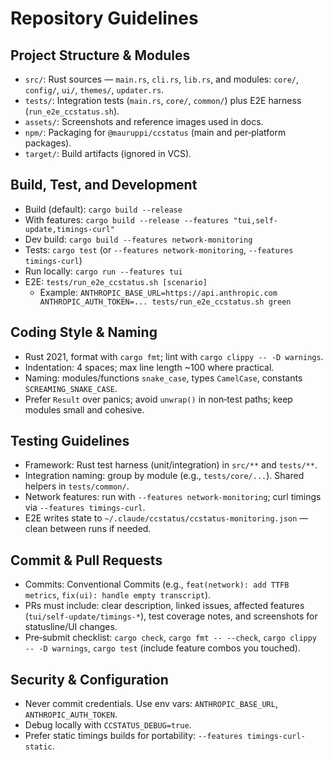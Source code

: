 # Repository Guidelines

## Project Structure & Modules
- `src/`: Rust sources — `main.rs`, `cli.rs`, `lib.rs`, and modules: `core/`, `config/`, `ui/`, `themes/`, `updater.rs`.
- `tests/`: Integration tests (`main.rs`, `core/`, `common/`) plus E2E harness (`run_e2e_ccstatus.sh`).
- `assets/`: Screenshots and reference images used in docs.
- `npm/`: Packaging for `@mauruppi/ccstatus` (main and per‑platform packages).
- `target/`: Build artifacts (ignored in VCS).

## Build, Test, and Development
- Build (default): `cargo build --release`
- With features: `cargo build --release --features "tui,self-update,timings-curl"`
- Dev build: `cargo build --features network-monitoring`
- Tests: `cargo test` (or `--features network-monitoring`, `--features timings-curl`)
- Run locally: `cargo run --features tui`
- E2E: `tests/run_e2e_ccstatus.sh [scenario]`
  - Example: `ANTHROPIC_BASE_URL=https://api.anthropic.com ANTHROPIC_AUTH_TOKEN=... tests/run_e2e_ccstatus.sh green`

## Coding Style & Naming
- Rust 2021, format with `cargo fmt`; lint with `cargo clippy -- -D warnings`.
- Indentation: 4 spaces; max line length ~100 where practical.
- Naming: modules/functions `snake_case`, types `CamelCase`, constants `SCREAMING_SNAKE_CASE`.
- Prefer `Result` over panics; avoid `unwrap()` in non‑test paths; keep modules small and cohesive.

## Testing Guidelines
- Framework: Rust test harness (unit/integration) in `src/**` and `tests/**`.
- Integration naming: group by module (e.g., `tests/core/...`). Shared helpers in `tests/common/`.
- Network features: run with `--features network-monitoring`; curl timings via `--features timings-curl`.
- E2E writes state to `~/.claude/ccstatus/ccstatus-monitoring.json` — clean between runs if needed.

## Commit & Pull Requests
- Commits: Conventional Commits (e.g., `feat(network): add TTFB metrics`, `fix(ui): handle empty transcript`).
- PRs must include: clear description, linked issues, affected features (`tui/self-update/timings-*`), test coverage notes, and screenshots for statusline/UI changes.
- Pre‑submit checklist: `cargo check`, `cargo fmt -- --check`, `cargo clippy -- -D warnings`, `cargo test` (include feature combos you touched).

## Security & Configuration
- Never commit credentials. Use env vars: `ANTHROPIC_BASE_URL`, `ANTHROPIC_AUTH_TOKEN`.
- Debug locally with `CCSTATUS_DEBUG=true`.
- Prefer static timings builds for portability: `--features timings-curl-static`.


